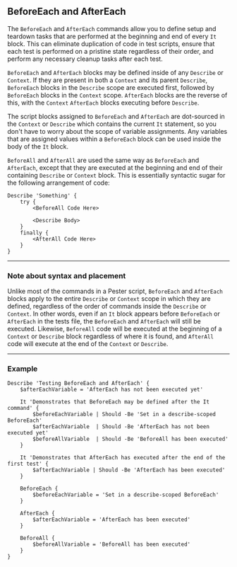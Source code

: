 BeforeEach and AfterEach
---

The `BeforeEach` and `AfterEach` commands allow you to define setup and teardown tasks that are performed at the beginning and end of every `It` block.  This can eliminate duplication of code in test scripts, ensure that each test is performed on a pristine state regardless of their order, and perform any necessary cleanup tasks after each test.

`BeforeEach` and `AfterEach` blocks may be defined inside of any `Describe` or `Context`.  If they are present in both a `Context` and its parent `Describe`, `BeforeEach` blocks in the `Describe` scope are executed first, followed by `BeforeEach` blocks in the `Context` scope.  `AfterEach` blocks are the reverse of this, with the `Context` `AfterEach` blocks executing before `Describe`.

The script blocks assigned to `BeforeEach` and `AfterEach` are dot-sourced in the `Context` or `Describe` which contains the current `It` statement, so you don't have to worry about the scope of variable assignments.  Any variables that are assigned values within a `BeforeEach` block can be used inside the body of the `It` block.

`BeforeAll` and `AfterAll` are used the same way as `BeforeEach` and `AfterEach`, except that they are executed at the beginning and end of their containing `Describe` or `Context` block. This is essentially syntactic sugar for the following arrangement of code:

```posh
Describe 'Something' {
    try {
        <BeforeAll Code Here>

        <Describe Body>
    }
    finally {
        <AfterAll Code Here>
    }
}
```

---
### Note about syntax and placement

Unlike most of the commands in a Pester script, `BeforeEach` and `AfterEach` blocks apply to the entire `Describe` or `Context` scope in which they are defined, regardless of the order of commands inside the `Describe` or `Context`.  In other words, even if an `It` block appears before `BeforeEach` or `AfterEach` in the tests file, the `BeforeEach` and `AfterEach` will still be executed. Likewise, `BeforeAll` code will be executed at the beginning of a `Context` or `Describe` block regardless of where it is found, and `AfterAll` code will execute at the end of the `Context` or `Describe`.

---

### Example

```posh
Describe 'Testing BeforeEach and AfterEach' {
    $afterEachVariable = 'AfterEach has not been executed yet'

    It 'Demonstrates that BeforeEach may be defined after the It command' {
        $beforeEachVariable | Should -Be 'Set in a describe-scoped BeforeEach'
        $afterEachVariable  | Should -Be 'AfterEach has not been executed yet'
        $beforeAllVariable  | Should -Be 'BeforeAll has been executed'
    }

    It 'Demonstrates that AfterEach has executed after the end of the first test' {
        $afterEachVariable | Should -Be 'AfterEach has been executed'
    }

    BeforeEach {
        $beforeEachVariable = 'Set in a describe-scoped BeforeEach'
    }

    AfterEach {
        $afterEachVariable = 'AfterEach has been executed'
    }

    BeforeAll {
        $beforeAllVariable = 'BeforeAll has been executed'
    }
}
```